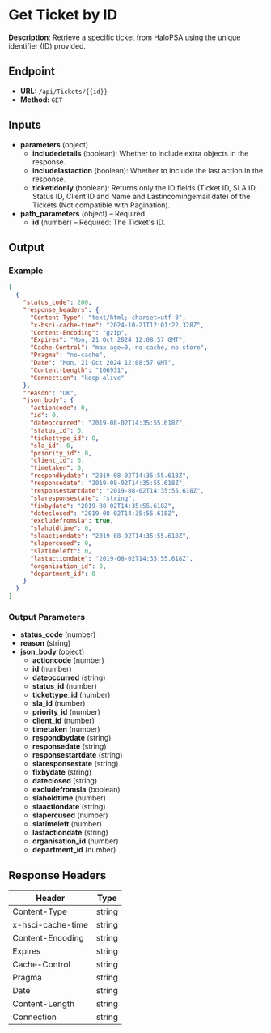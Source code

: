 # Get Ticket by ID

**Description**: Retrieve a specific ticket from HaloPSA using the unique identifier (ID) provided.

## Endpoint

- **URL:** `/api/Tickets/{{id}}`
- **Method:** `GET`
## Inputs

- **parameters** (object)
  - **includedetails** (boolean): Whether to include extra objects in the response.
  - **includelastaction** (boolean): Whether to include the last action in the response.
  - **ticketidonly** (boolean): Returns only the ID fields (Ticket ID, SLA ID, Status ID, Client ID and Name and Lastincomingemail date) of the Tickets (Not compatible with Pagination).
- **path_parameters** (object) – Required
  - **id** (number) – Required: The Ticket's ID.
## Output

### Example

```json
[
  {
    "status_code": 200,
    "response_headers": {
      "Content-Type": "text/html; charset=utf-8",
      "x-hsci-cache-time": "2024-10-21T12:01:22.328Z",
      "Content-Encoding": "gzip",
      "Expires": "Mon, 21 Oct 2024 12:08:57 GMT",
      "Cache-Control": "max-age=0, no-cache, no-store",
      "Pragma": "no-cache",
      "Date": "Mon, 21 Oct 2024 12:08:57 GMT",
      "Content-Length": "106931",
      "Connection": "keep-alive"
    },
    "reason": "OK",
    "json_body": {
      "actioncode": 0,
      "id": 0,
      "dateoccurred": "2019-08-02T14:35:55.618Z",
      "status_id": 0,
      "tickettype_id": 0,
      "sla_id": 0,
      "priority_id": 0,
      "client_id": 0,
      "timetaken": 0,
      "respondbydate": "2019-08-02T14:35:55.618Z",
      "responsedate": "2019-08-02T14:35:55.618Z",
      "responsestartdate": "2019-08-02T14:35:55.618Z",
      "slaresponsestate": "string",
      "fixbydate": "2019-08-02T14:35:55.618Z",
      "dateclosed": "2019-08-02T14:35:55.618Z",
      "excludefromsla": true,
      "slaholdtime": 0,
      "slaactiondate": "2019-08-02T14:35:55.618Z",
      "slapercused": 0,
      "slatimeleft": 0,
      "lastactiondate": "2019-08-02T14:35:55.618Z",
      "organisation_id": 0,
      "department_id": 0
    }
  }
]
```
### Output Parameters

- **status_code** (number)
- **reason** (string)
- **json_body** (object)
  - **actioncode** (number)
  - **id** (number)
  - **dateoccurred** (string)
  - **status_id** (number)
  - **tickettype_id** (number)
  - **sla_id** (number)
  - **priority_id** (number)
  - **client_id** (number)
  - **timetaken** (number)
  - **respondbydate** (string)
  - **responsedate** (string)
  - **responsestartdate** (string)
  - **slaresponsestate** (string)
  - **fixbydate** (string)
  - **dateclosed** (string)
  - **excludefromsla** (boolean)
  - **slaholdtime** (number)
  - **slaactiondate** (string)
  - **slapercused** (number)
  - **slatimeleft** (number)
  - **lastactiondate** (string)
  - **organisation_id** (number)
  - **department_id** (number)
## Response Headers

| Header | Type |
|--------|------|
| Content-Type | string |
| x-hsci-cache-time | string |
| Content-Encoding | string |
| Expires | string |
| Cache-Control | string |
| Pragma | string |
| Date | string |
| Content-Length | string |
| Connection | string |